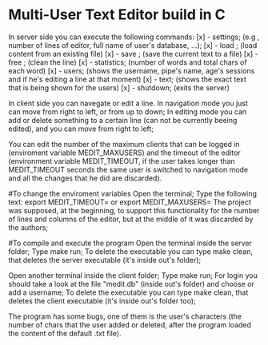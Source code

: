 # Multi-User Text Editor build in C
In server side you can execute the following commands:
 [x] - settings; (e.g , number of lines of editor, full name of user's database, ...);
 [x] - load <filename>; (load content from an existing file)
 [x] - save <filename>; (save the current text to a file)
 [x] - free <linenumber>; (clean the <linenumber> line)
 [x] - statistics; (number of words and total chars of each word)
 [x] - users; (shows the username, pipe's name, age's sessions and if he's editing a line at that moment)
 [x] - text; (shows the exact text that is being shown for the users)
 [x] - shutdown; (exits the server)
 
 In client side you can navegate or edit a line.
  In navigation mode you just can move from right to left, or from up to down;
  In editing mode you can add or delete something to a certain line (can not be currently beeing edited), and you can move from   right to left;
  
  You can edit the number of the maximum clients that can be logged in (enviroment variable MEDIT_MAXUSERS) and the timeout of the editor (environment variable MEDIT_TIMEOUT, if the user takes longer than MEDIT_TIMEOUT seconds the same user is switched to navigation mode and all the changes that he did are discarded).
  
  #To change the enviroment variables
   Open the terminal;
   Type the following text: 
    export MEDIT_TIMEOUT=<value> or export MEDIT_MAXUSERS=<value>
   The project was supposed, at the beginning, to support this functionality for the number of lines and columns of the editor, but at the middle of it was discarded by the authors;
  
  #To compile and execute the program
   Open the terminal inside the server folder;
   Type make run;
   To delete the executable you can type make clean, that deletes the server executable (it's inside out's folder);
   
   Open another terminal inside the client folder;
   Type make run;
   For login you should take a look at the file "medit.db" (inside out's folder) and choose or add a username;
   To delete the executable you can type make clean, that deletes the client executable (it's inside out's folder too);
      
   The program has some bugs, one of them is the user's characters (the number of chars that the user added or deleted, after the program loaded the content of the default .txt file).
